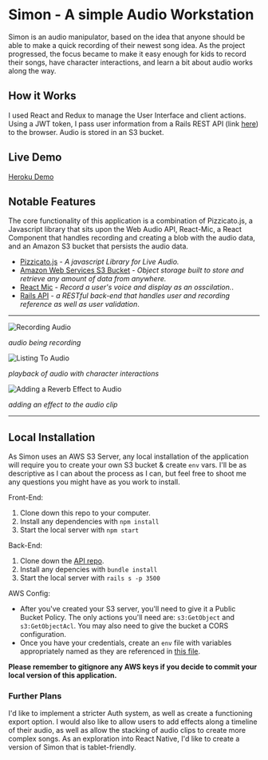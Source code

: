 # Simon - A simple Audio Workstation
Simon is an audio manipulator, based on the idea that anyone should be able to make a quick recording of their newest song idea. As the project progressed, the focus became to make it easy enough for kids to record their songs, have character interactions, and learn a bit about audio works along the way.

## How it Works
I used React and Redux to manage the User Interface and client actions. Using a JWT token, I pass user information from a Rails REST API (link [here](https://github.com/jrgreiner115/simon-back-end)) to the browser. Audio is stored in an S3 bucket.

## Live Demo
[Heroku Demo](https://simon-daw.herokuapp.com/)


## Notable Features
The core functionality of this application is a combination of Pizzicato.js, a Javascript library that sits upon the Web Audio API, React-Mic, a React Component that handles recording and creating a blob with the audio data, and an Amazon S3 bucket that persists the audio data.

* [Pizzicato.js](https://alemangui.github.io/pizzicato/) - *A javascript Library for Live Audio.*
* [Amazon Web Services S3 Bucket](https://aws.amazon.com/s3/) - *Object storage built to store and retrieve any amount of data from anywhere.*
* [React Mic](https://www.npmjs.com/package/react-mic) - *Record a user's voice and display as an osscilation.*.
* [Rails API](https://github.com/jrgreiner115/simon-back-end) - *a RESTful back-end that handles user and recording reference as well as user validation*.

------------

![Recording Audio](https://media.giphy.com/media/6G8lDLEvjbRHM1OgZo/giphy.gif)

*audio being recording*

![Listing To Audio](https://media.giphy.com/media/NTSP4lVW3nttY41E1K/giphy.gif)

*playback of audio with character interactions*

![Adding a Reverb Effect to Audio](https://media.giphy.com/media/1isc6JtLDvhKKSO9CA/giphy.gif)

*adding an effect to the audio clip*

------------

## Local Installation
As Simon uses an AWS S3 Server, any local installation of the application will require you to create your own S3 bucket & create `env` vars. I'll be as descriptive as I can about the process as I can, but feel free to shoot me any questions you might have as you work to install.

Front-End:
1. Clone down this repo to your computer.
2. Install any dependencies with `npm install`
3. Start the local server with `npm start`

Back-End:

1. Clone down the [API repo](https://github.com/jrgreiner115/simon-back-end).
2. Install any depencies with  `bundle install`
3. Start the local server with `rails s -p 3500`

AWS Config:
* After you've created your S3 server, you'll need to give it a Public Bucket Policy. The only actions you'll need are: `s3:GetObject` and `s3:GetObjectAcl`. You may also need to give the bucket a CORS configuration.
* Once you have your credentials, create an `env` file with variables appropriately named as they are referenced in [this file](https://github.com/jrgreiner115/simon-front-end/blob/master/src/services/adapter.js).

**Please remember to gitignore any AWS keys if you decide to commit your local version of this application.**

### Further Plans

I'd like to implement a stricter Auth system, as well as create a functioning export option. I would also like to allow users to add effects along a timeline of their audio, as well as allow the stacking of audio clips to create more complex songs. As an exploration into React Native, I'd like to create a version of Simon that is tablet-friendly.
